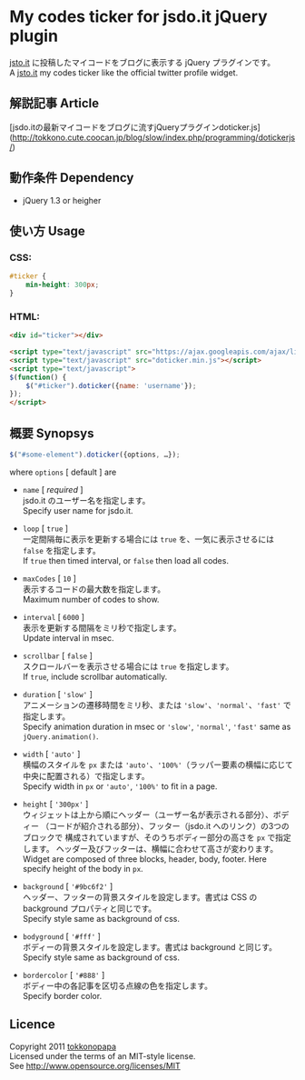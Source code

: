 My codes ticker for jsdo.it jQuery plugin
=========================================

[jsto.it](http://jsdo.it/) に投稿したマイコードをブログに表示する jQuery 
プラグインです。  
A [jsto.it](http://jsdo.it/) my codes ticker like the official twitter profile 
widget.

解説記事 Article
----------------

[jsdo.itの最新マイコードをブログに流すjQueryプラグインdoticker.js]
(http://tokkono.cute.coocan.jp/blog/slow/index.php/programming/dotickerjs/)

動作条件 Dependency
-------------------

* jQuery 1.3 or heigher

使い方 Usage
------------

### CSS: ###

```css
#ticker {
    min-height: 300px;
}
```

### HTML: ###

```html
<div id="ticker"></div>

<script type="text/javascript" src="https://ajax.googleapis.com/ajax/libs/jquery/1.6.4/jquery.min.js"></script>
<script type="text/javascript" src="doticker.min.js"></script>
<script type="text/javascript">
$(function() {
    $("#ticker").doticker({name: 'username'});
});
</script>
```

概要 Synopsys
-------------

```javascript
$("#some-element").doticker({options, …});
```

where `options` [ default ] are

*   `name` [ _required_ ]  
    jsdo.it のユーザー名を指定します。  
    Specify user name for jsdo.it.

*   `loop` [ `true` ]  
    一定間隔毎に表示を更新する場合には `true` を、一気に表示させるには `false` 
    を指定します。  
    If `true` then timed interval, or `false` then load all codes.

*   `maxCodes` [ `10` ]  
    表示するコードの最大数を指定します。  
    Maximum number of codes to show.

*   `interval` [ `6000` ]  
    表示を更新する間隔をミリ秒で指定します。  
    Update interval in msec.

*   `scrollbar` [ `false` ]  
    スクロールバーを表示させる場合には `true` を指定します。  
    If `true`, include scrollbar automatically.

*   `duration` [ `'slow'` ]  
    アニメーションの遷移時間をミリ秒、または `'slow'`、`'normal'`、`'fast'` で
    指定します。  
    Specify animation duration in msec or `'slow'`, `'normal'`, `'fast'` 
    same as `jQuery.animation()`.

*   `width` [ `'auto'` ]  
    横幅のスタイルを `px` または `'auto'`、`'100%'`（ラッパー要素の横幅に応じて
    中央に配置される）で指定します。  
    Specify width in `px` or `'auto'`, `'100%'` to fit in a page.

*   `height` [ `'300px'` ]  
    ウィジェットは上から順にヘッダー（ユーザー名が表示される部分）、ボディー
    （コードが紹介される部分）、フッター（jsdo.it へのリンク）の3つのブロックで
    構成されていますが、そのうちボディー部分の高さを `px` で指定します。
    ヘッダー及びフッターは、横幅に合わせて高さが変わります。  
    Widget are composed of three blocks, header, body, footer.
    Here specify height of the body in `px`.

*   `background` [ `'#9bc6f2'` ]  
    ヘッダー、フッターの背景スタイルを設定します。書式は CSS の background 
    プロパティと同じです。  
    Specify style same as background of css.

*   `bodyground` [ `'#fff'` ]  
    ボディーの背景スタイルを設定します。書式は background と同じす。  
    Specify style same as background of css.

*   `bordercolor` [ `'#888'` ]  
    ボディー中の各記事を区切る点線の色を指定します。  
    Specify border color.

Licence
-------

Copyright 2011 [tokkonopapa](http://tokkono.cute.coocan.jp/blog/slow/)  
Licensed under the terms of an MIT-style license.  
See http://www.opensource.org/licenses/MIT